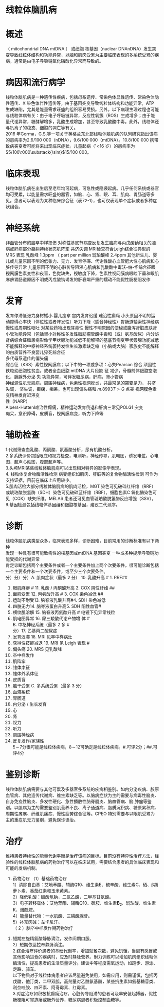 # 线粒体脑肌病  
# 概述  
（ mitochondrial DNA mtDNA ） 或细胞 核基因（nuclear DNAnDNA）发生突变导致线粒体结构和功能异常，以脑和肌肉受累为主要临床表现的多系统受累的疾病，通常是由电子呼吸链氧化磷酸化异常而导致的。  
# 病因和流行病学  
线粒体脑肌病是一种遗传性疾病，包括母系遗传、常染色体显性遗传、常染色体隐性遗传、X 染色体伴性遗传等。由于基因突变导致线粒体结构和功能异常，ATP 生成缺陷，尤其是能量需求旺盛的组织容易受损。另外，以下病理生理过程也可能与线粒体病有关：由于电子呼吸链异常，反应性氧簇（ROS）生成增多；由于能量代谢异常，糖酵解增多，乳酸生成增加，甚至导致乳酸酸中毒。此外，线粒体还与钙离子的稳态、细胞的凋亡等有关。  
2016 年Gorma，G.S.等一项关于英格兰东北部线粒体脑肌病的队列研究指出该病的患病率为2.9/100 000（nDNA），9.6/100 000（mtDNA）。10.8/100 000 携带致病突变者可能将来出现临床症状。儿童起病（$'\!<\!16$ 岁）的患病率为$5/100\:000\substack{\sim}$15/100 000。  
# 临床表现  
线粒体脑肌病在出生后至老年均可起病，可急性或隐袭起病。几乎任何系统或器官均可受累，以能量需求旺盛的器官，如脑、心、肾、眼、耳、肌肉、胃肠道等多见。患者可以表现为某种临床综合征（表72-1），也可仅表现单个症状或者多种症状组合。  
# 神经系统  
非血管分布的脑卒中样损伤 对称性基底节病变反复发生脑病与丙戊酸钠相关的脑病或肝病部分癫痫持续状态肌阵挛 共济失调 MRI检查符合Leigh综合征典型的 MRS 表现 乳酸峰 1.3ppm （ part per million 琥珀酸峰 2.4ppm 其他新生儿、婴儿或儿童原因不明的低张力、无力、发育停滞、代谢性酸心血管肥大性心肌病和心脏传导异常 儿童原因不明的心脏传导阻滞心肌病和乳酸酸中毒沃-帕-怀综合征眼视网膜色素变性和夜盲，色觉缺失，视敏度下降，色素性视网膜病眼睑下垂和眼肌麻痹胃肠道原因不明或丙戊酸钠诱发的肝衰竭严重的蠕动不能假性肠梗阻发作  
# 发育  
发育停滞低张力身材矮小 婴儿痉挛 宫内发育迟缓 难治性癫痫 小头原因不明的运动障碍心率快（体位性或者阵发性）听力下降（感音神经性）胃肠道轴索性神经病慢性或周期性呕吐 对某些药物出现耳毒性 慢性不明原因的便秘或腹泻肾脏皮肤肾小管功能异常（包括肾小对称性多发性脂肪瘤管酸中毒和（或）氨基酸尿）内分泌肾病综合征糖尿病影像学甲状腺功能减低不能解释的基底节病变甲状旁腺功能减低不能解释的中枢神经系统萎特发性生长激素缺乏缩（小脑或大脑）家族史不能解释的白质营养不良婴儿猝死综合征  
多代母系遗传的偏头痛  
综合征（KSS）素性视网膜病；以下中的一项或多项：心失Pearson  综合 顽固性铁粒幼细胞性贫血，或者全血细胞 mtDNA  大片段缺 征 减少，骨髓前体细胞空泡化，胰腺外分泌 失 功能异常，可伴发糖尿病，肝病，肾小管病  
神经源性肌无肌病，周围神经病，色素性视网膜炎，共最常见的突变是力， 共济失调， 济失调，癫痫，痴呆。也可出现偏头痛和 $m.8993T{>}G$  点突 视网膜色素变精神发育迟滞变  
性（NARP）  
Alpers-Huttenl难治性癫痫，精神运动发育倒退和肝病三常见POLG1 突变  
痴呆，意识障碍，皮质盲，视网膜病变，听力下降等  
# 辅助检查  
1.代谢筛查血乳酸、丙酮酸、氨基酸分析，尿有机酸分析。  
2.多系统评价包括眼底和视力检查，电测听，神经传导，肌电图，诱发电位，心电图，超声心动图，腹部超声等。  
3.头颅MRI某些线粒体脑肌病可以出现相对特异的影像学表现。  
4. 线粒体复合物酶活性检测 病变组织如肌肉、肝脏等的复合物酶活性检测 可作为支持证据，目前在临床上应用较少。  
5.肌肉活检大部分线粒体脑肌病的肌肉活检，MGT 染色可见破碎红纤维（RRF）或琥珀酸脱氢酶（SDH）染色可见破碎蓝纤维（RBF），细胞色素C 氧化酶染色可见（COX）缺失纤维。MELAS 患者还可见血管琥珀酸脱氢酶反应增强（SSV）。  
6.基因检测包括线粒体基因组和细胞核基因，建议二代测序。  
# 诊断  
线粒体脑肌病类型众多，临床表现多样，诊断困难，目前常用的诊断标准有以下两种  
发现一种具有很可能致病性的核基因或mtDNA 基因突变 一种或多种提示呼吸链功能受损的代谢异常  
肯定诊断包括两个主要条件或者一个主要条件加上两个次要条件。很可能诊断包括一个主要条件和一个次要条件，或至少三个次要条件。  
分）分）分）A. 肌肉症状（最多 2  分） 10.  乳酸升高 # 1. RRF##
 1.  眼肌麻痹 # 11.  乳酸 / 丙酮酸升高 2. COX  阴性纤维 ##
 2.  面肌受累 12.  丙氨酸升高 # 3. COX  染色减低 ##
 3. 运动不耐受13. 脑脊液乳酸升高#4. SDH 染色减低
4. 四肢无力14. 脑脊液蛋白升高5. SDH 阳性血管#
5.  横纹肌溶解 15.  脑脊液丙氨酸升高 # 电镜下见异常线粒
 6.  肌电图异常 16.  尿三羧酸代谢产物增 体 #  
B. 中枢神经系统（最多 2 多 #  
分）17. 乙基丙二酸尿症
1.  发育迟滞 18. MRI  见卒中样病灶
 2.  获得性技能减退 19. MRI  见 Leigh  表现 #
 3.  偏头痛 20. MRS  见乳酸峰  
5.  卒中样发作
 6.  肌阵挛
 7.  锥体束征
 8.  锥体外系体征
 9.  皮质盲  
10.  脑干受累 C. 多系统受累（最多 3 分）
1. 血液系统
2. 胃肠道
3.  内分泌 / 生长发育
 4. 心
5.  肾
 6. 视力
7. 听力
8. 周围神经病  
9. 反复发作/家族性  
$5\!\sim\!7$分很可能是线粒体疾病，$8\!\sim\!12$可确定是线粒体疾病。#.可评2分；##.可评4分  
# 鉴别诊断  
线粒体脑肌病需要与其他可累及多器官多系统的疾病相鉴别。如内分泌疾病、胶原血管病、其他遗传代谢病、维生素缺乏等。以脑病症状为主的需要与病毒性脑炎、自身免疫性脑炎、多发性硬化、急性播散性脑脊髓炎、脑血管病、脑 肿瘤等鉴别。以肌病为主的需要鉴别肌营养不良、离子通道病、脂质沉积病、糖原累积病、周期性瘫痪、纤维肌痛症、慢性疲劳综合征等。CPEO 特别需要与以眼肌受累为主的重症肌无力鉴别，避免误诊误治。  
# 治疗  
维持患者持续性的能量代谢平衡是治疗该病的目标。目前没有特异性治疗方法，经验性的线粒体脑肌病的药物治疗可以在临床试用，需要结合患者的具体临床表现和可能的发病机制。  
1. 药物治疗 （1）基础药物治疗  
1）清除自由基：艾地苯醌、辅酶Q10、维生素E、硫辛酸、维生素C、硒、β胡萝卜素、番茄红素和玉米黄素。  
2）降低乳酸：碳酸氢钠，二氯乙酸，二甲基甘氨酸。  
3）电子转移载体：艾地苯醌、辅酶Q10、硫胺、维生素$\mathbf{B}_{2}$、琥珀酸、维生素K、烟酰胺。  
4）能量替代物：一水肌酸、三磷酸腺苷。  
5）补充肉碱：左卡尼汀。  
（ 2 ）脑卒中样发作期药物治疗  
1) 短期左旋精氨酸静脉滴注，发作间期口服。  
2）短期依达拉奉静脉滴注。  
2.综合治疗评价患者的基础代谢率，增加就餐次数，避免饥饿，当患有感冒或其他影响进食的疾病时，应及时静脉营养。耐力训练可以增加肌肉组织线粒体酶活性，提高患者的生活质量评分。建议中等程度需氧运动，如跑步、游泳、走路、骑车。  
以下物质对于线粒体病患者应该尽量避免使用，如需应用，则需谨慎，包括丙戊酸，他汀类，二甲双胍，高剂量对乙酰氨基酚，某些抗生素如氨基糖苷类、利奈唑胺、四环素、阿奇霉素、红霉素。  
3.对症治疗如积极抗癫痫治疗，心脏传导阻滞的患者可及早安装起搏器，假性肠梗阻可胃造瘘或肠外营养，糖尿病患者积极控制血糖等。  
